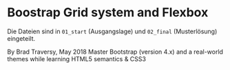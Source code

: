 # Boostrap Grid system and Flexbox

Die Dateien sind in `01_start` (Ausgangslage) und `02_final` (Musterlösung) eingeteilt.

By Brad Traversy, May 2018
Master Bootstrap (version 4.x) and a real-world themes while learning HTML5 semantics & CSS3
